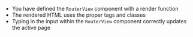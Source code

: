 - You have defined the `RouterView` component with a render function
- The rendered HTML uses the proper tags and classes
- Typing in the input within the `RouterView` component correctly updates the active page
